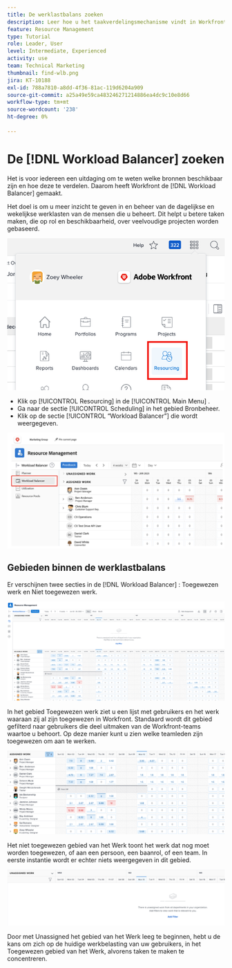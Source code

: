 ```yaml
---
title: De werklastbalans zoeken
description: Leer hoe u het taakverdelingsmechanisme vindt in Workfront en op de hoogte bent van een aantal beschikbare gebieden.
feature: Resource Management
type: Tutorial
role: Leader, User
level: Intermediate, Experienced
activity: use
team: Technical Marketing
thumbnail: find-wlb.png
jira: KT-10188
exl-id: 788a7810-a8dd-4f36-81ac-119d6204a909
source-git-commit: a25a49e59ca483246271214886ea4dc9c10e8d66
workflow-type: tm+mt
source-wordcount: '238'
ht-degree: 0%

---
```


# De [!DNL Workload Balancer] zoeken

Het is voor iedereen een uitdaging om te weten welke bronnen beschikbaar zijn en hoe deze te verdelen. Daarom heeft Workfront de [!DNL Workload Balancer] gemaakt.

Het doel is om u meer inzicht te geven in en beheer van de dagelijkse en wekelijkse werklasten van de mensen die u beheert. Dit helpt u betere taken maken, die op rol en beschikbaarheid, over veelvoudige projecten worden gebaseerd.

![&#x200B; middelen in het belangrijkste menu &#x200B;](assets/Find_01.png)

* Klik op [!UICONTROL Resourcing] in de [!UICONTROL Main Menu] .
* Ga naar de sectie [!UICONTROL Scheduling] in het gebied Bronbeheer.
* Klik op de sectie [!UICONTROL “Workload Balancer”] die wordt weergegeven.

![&#x200B; sectie van het taakverdelingsmechanisme &#x200B;](assets/Find_02.png)

## Gebieden binnen de werklastbalans

Er verschijnen twee secties in de [!DNL Workload Balancer] : Toegewezen werk en Niet toegewezen werk.

![&#x200B; niet toegewezen gebied &#x200B;](assets/Find_03.png)

In het gebied Toegewezen werk ziet u een lijst met gebruikers en het werk waaraan zij al zijn toegewezen in Workfront. Standaard wordt dit gebied gefilterd naar gebruikers die deel uitmaken van de Workfront-teams waartoe u behoort. Op deze manier kunt u zien welke teamleden zijn toegewezen om aan te werken.

![&#x200B; toegewezen gebiedgebruikers &#x200B;](assets/Find_03b.png)

Het niet toegewezen gebied van het Werk toont het werk dat nog moet worden toegewezen, of aan een persoon, een baanrol, of een team. In eerste instantie wordt er echter niets weergegeven in dit gebied.

![&#x200B; niet toegewezen het werkgebied &#x200B;](assets/Find_03c.png)

Door met Unassigned het gebied van het Werk leeg te beginnen, hebt u de kans om zich op de huidige werkbelasting van uw gebruikers, in het Toegewezen gebied van het Werk, alvorens taken te maken te concentreren.
